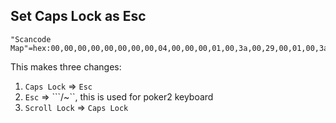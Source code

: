 ## Set Caps Lock as Esc

```
"Scancode Map"=hex:00,00,00,00,00,00,00,00,04,00,00,00,01,00,3a,00,29,00,01,00,3a,00,46,00,00,00,00,00
```

This makes three changes:

1. `Caps Lock` => `Esc`
2. `Esc` => ```/~``, this is used for poker2 keyboard
3. `Scroll Lock` => `Caps Lock`
